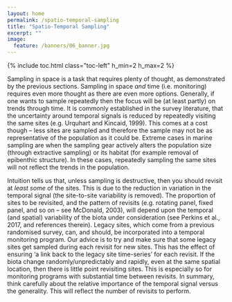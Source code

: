 ```yaml
---
layout: home
permalink: /spatio-temporal-sampling
title: "Spatio-Temporal Sampling"
excerpt: ""
image:
  feature: /banners/06_banner.jpg
---
```

{% include toc.html class="toc-left" h_min=2 h_max=2 %}

Sampling in space is a task that requires plenty of thought, as demonstrated by the previous sections. Sampling in space _and_ time (i.e. monitoring) requires even more thought as there are even more options. Generally, if one wants to sample repeatedly then the focus will be (at least partly) on trends through time. It is commonly established in the survey literature, that the uncertainty around temporal signals is reduced by repeatedly visiting the same sites (e.g. Urquhart and Kincaid, 1999). This comes at a cost though – less sites are sampled and therefore the sample may not be as representative of the population as it could be. Extreme cases in marine sampling are when the sampling gear actively alters the population size (through extractive sampling) or its habitat (for example removal of epibenthic structure). In these cases, repeatedly sampling the same sites will not reflect the trends in the population.

Intuition tells us that, unless sampling is destructive, then you should revisit at _least some_ of the sites. This is due to the reduction in variation in the temporal signal (the site-to-site variability is removed). The proportion of sites to be revisited, and the pattern of revisits (e.g. rotating panel, fixed panel, and so on – see McDonald, 2003), will depend upon the temporal (and spatial) variability of the biota under consideration (see Perkins et al., 2017, and references therein). Legacy sites, which come from a previous randomised survey, can, and should, be incorporated into a temporal monitoring program. Our advice is to try and make sure that some legacy sites get sampled during each revisit for new sites. This has the effect of ensuring ‘a link back to the legacy site time-series’ for each revisit. If the biota change randomly/unpredictably and rapidly, even at the same spatial location, then there is little point revisiting sites. This is especially so for monitoring programs with substantial time between revisits. In summary, think carefully about the relative importance of the temporal signal versus the generality. This will reflect the number of revisits to perform. 
